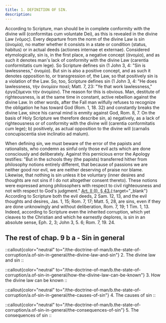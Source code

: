 ```yaml
---
title: 1. DEFINITION OF SIN.
description: 
---
```


According to Scripture, man should be in complete conformity with the divine will (conformitas cum voluntate Dei), as this is revealed in the divine Law (νόμος). Every departure from the norm of the divine Law is sin (ἀνομία), no matter whether it consists in a state or condition (status, habitus) or in actual deeds (actiones internae et externae). Considered etymologically, sin is, in the first place, a negative concept (ἀνομία), and as such it denotes man's lack of conformity with the divine Law (carentia conformitatis cum lege). So Scripture defines sin (1 John 3, 4: "Sin is lawlessness," ἀνομία). But sin is also a positive concept, and as such it denotes opposition to, or transgression of, the Law, so that positively sin is a violation of the Law. So, too, Scripture defines sin (1 John 3, 4: "He does lawlessness, τὴν ἀνομίαν ποιεῖ; Matt. 7, 23: "Ye that work lawlessness," ἐργαζόμενοι τὴν ἀνομίαν). The reason for this is obvious. Man, destitute of righteousness, is at the same time in constant, active rebellion against the divine Law. In other words, after the Fall man wilfully refuses to recognize the obligation he has toward God (Rom. 1, 18. 32) and constantly breaks the divine Law, since his carnal mind is enmity against God, Rom. 8, 7. On the basis of Holy Scripture we therefore describe sin, a) negatively, as a lack of righteousness or of conformity with the divine will (carentia conformitatis cum lege); b) positively, as actual opposition to the divine will (carnalis concupiscentia sive inclinatio ad malum).

When defining sin, we must beware of the error of the papists and rationalists, who condemn as sinful only those evil acts which are done consciously and deliberately. Against this pernicious error the Apology testifies: "But in the schools they (the papists) transferred hither from philosophy notions entirely different, that because of passions we are neither good nor evil, we are neither deserving of praise nor blame. Likewise, that nothing is sin unless it be voluntary (inner desires and thoughts are not sins if I do not altogether consent thereto). These notions were expressed among philosophers with respect to civil righteousness and not with respect to God's judgment." [Art. II (I), § 43.](https://boc.confident.faith/ap-ii-0043){:target="_blank"} According to Scripture both the evil deeds, 2 Sam. 12, 13, and the evil thoughts and desires, Jas. 1, 15; Rom. 7, 17; Matt. 5, 28, are sins, even if they are done unknowingly and without deliberation, Rom. 7, 19; 1 Tim. 1, 13. Indeed, according to Scripture even the inherited corruption, which yet cleaves to the Christian and which he earnestly deplores, is sin in an absolute sense, Eph. 2, 3; John 3, 5. 6; Rom. 7, 19. 24. 

## The rest of chap. 9 b a - Sin in general

::callout{color="neutral" to="/the-doctrine-of-man/b.the-state-of-corruption/a.of-sin-in-general/the-divine-law-and-sin"}
2. The divine law and sin
::

::callout{color="neutral" to="/the-doctrine-of-man/b.the-state-of-corruption/a.of-sin-in-general/how-the-divine-law-can-be-known"}
3. How the divine law can be known
::

::callout{color="neutral" to="/the-doctrine-of-man/b.the-state-of-corruption/a.of-sin-in-general/the-causes-of-sin"}
4. The causes of sin
::

::callout{color="neutral" to="/the-doctrine-of-man/b.the-state-of-corruption/a.of-sin-in-general/the-consequences-of-sin"}
5. The consequences of sin
::
